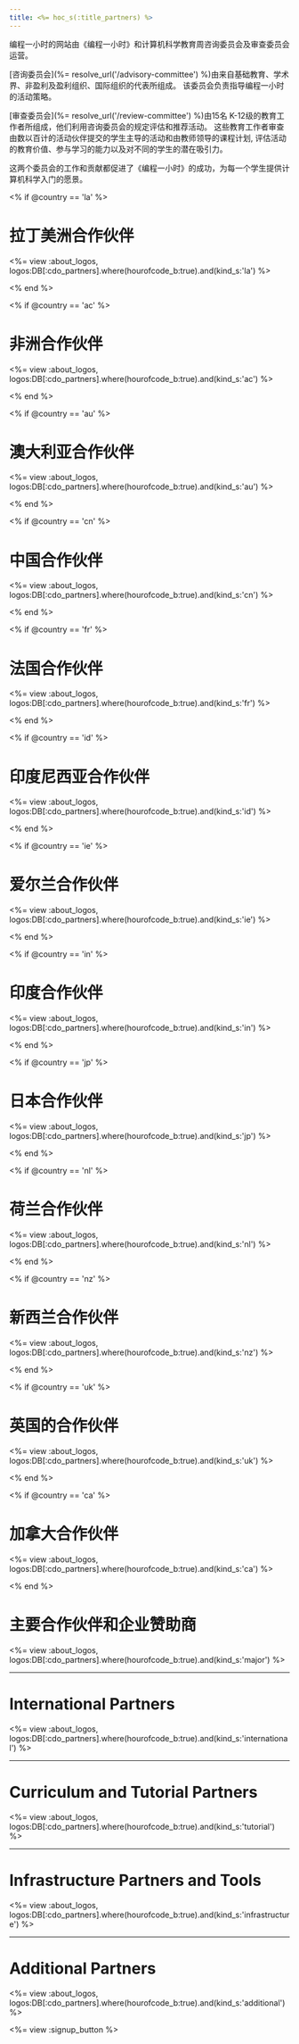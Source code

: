 ```yaml
---
title: <%= hoc_s(:title_partners) %>
---
```

编程一小时的网站由《编程一小时》和计算机科学教育周咨询委员会及审查委员会运营。

[咨询委员会](%= resolve_url('/advisory-committee') %)由来自基础教育、学术界、非盈利及盈利组织、国际组织的代表所组成。 该委员会负责指导编程一小时的活动策略。

[审查委员会](%= resolve_url('/review-committee') %)由15名 K-12级的教育工作者所组成，他们利用咨询委员会的规定评估和推荐活动。 这些教育工作者审查由数以百计的活动伙伴提交的学生主导的活动和由教师领导的课程计划, 评估活动的教育价值、参与学习的能力以及对不同的学生的潜在吸引力。

这两个委员会的工作和贡献都促进了《编程一小时》的成功，为每一个学生提供计算机科学入门的愿景。

<% if @country == 'la' %>

# 拉丁美洲合作伙伴

<%= view :about_logos, logos:DB[:cdo_partners].where(hourofcode_b:true).and(kind_s:'la') %>

<% end %>

<% if @country == 'ac' %>

# 非洲合作伙伴

<%= view :about_logos, logos:DB[:cdo_partners].where(hourofcode_b:true).and(kind_s:'ac') %>

<% end %>

<% if @country == 'au' %>

# 澳大利亚合作伙伴

<%= view :about_logos, logos:DB[:cdo_partners].where(hourofcode_b:true).and(kind_s:'au') %>

<% end %>

<% if @country == 'cn' %>

# 中国合作伙伴

<%= view :about_logos, logos:DB[:cdo_partners].where(hourofcode_b:true).and(kind_s:'cn') %>

<% end %>

<% if @country == 'fr' %>

# 法国合作伙伴

<%= view :about_logos, logos:DB[:cdo_partners].where(hourofcode_b:true).and(kind_s:'fr') %>

<% end %>

<% if @country == 'id' %>

# 印度尼西亚合作伙伴

<%= view :about_logos, logos:DB[:cdo_partners].where(hourofcode_b:true).and(kind_s:'id') %>

<% end %>

<% if @country == 'ie' %>

# 爱尔兰合作伙伴

<%= view :about_logos, logos:DB[:cdo_partners].where(hourofcode_b:true).and(kind_s:'ie') %>

<% end %>

<% if @country == 'in' %>

# 印度合作伙伴

<%= view :about_logos, logos:DB[:cdo_partners].where(hourofcode_b:true).and(kind_s:'in') %>

<% end %>

<% if @country == 'jp' %>

# 日本合作伙伴

<%= view :about_logos, logos:DB[:cdo_partners].where(hourofcode_b:true).and(kind_s:'jp') %>

<% end %>

<% if @country == 'nl' %>

# 荷兰合作伙伴

<%= view :about_logos, logos:DB[:cdo_partners].where(hourofcode_b:true).and(kind_s:'nl') %>

<% end %>

<% if @country == 'nz' %>

# 新西兰合作伙伴

<%= view :about_logos, logos:DB[:cdo_partners].where(hourofcode_b:true).and(kind_s:'nz') %>

<% end %>

<% if @country == 'uk' %>

# 英国的合作伙伴

<%= view :about_logos, logos:DB[:cdo_partners].where(hourofcode_b:true).and(kind_s:'uk') %>

<% end %>

<% if @country == 'ca' %>

# 加拿大合作伙伴

<%= view :about_logos, logos:DB[:cdo_partners].where(hourofcode_b:true).and(kind_s:'ca') %>

<% end %>

# 主要合作伙伴和企业赞助商

<%= view :about_logos, logos:DB[:cdo_partners].where(hourofcode_b:true).and(kind_s:'major') %>

* * *

# International Partners

<%= view :about_logos, logos:DB[:cdo_partners].where(hourofcode_b:true).and(kind_s:'international') %>

* * *

# Curriculum and Tutorial Partners

<%= view :about_logos, logos:DB[:cdo_partners].where(hourofcode_b:true).and(kind_s:'tutorial') %>

* * *

# Infrastructure Partners and Tools

<%= view :about_logos, logos:DB[:cdo_partners].where(hourofcode_b:true).and(kind_s:'infrastructure') %>

* * *

# Additional Partners

<%= view :about_logos, logos:DB[:cdo_partners].where(hourofcode_b:true).and(kind_s:'additional') %>

<%= view :signup_button %>